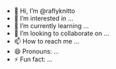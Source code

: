 - 👋 Hi, I’m @raflyknitto
- 👀 I’m interested in ...
- 🌱 I’m currently learning ...
- 💞️ I’m looking to collaborate on ...
- 📫 How to reach me ...
- 😄 Pronouns: ...
- ⚡ Fun fact: ...

<!---
raflyknitto/raflyknitto is a ✨ special ✨ repository because its `README.md` (this file) appears on your GitHub profile.
You can click the Preview link to take a look at your changes.
--->
